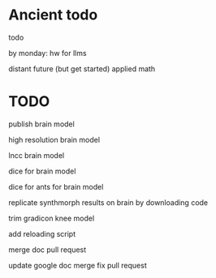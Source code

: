 # Ancient todo

todo

by monday: hw for llms

distant future (but get started) applied math

# TODO

publish brain model

high resolution brain model

lncc brain model

dice for brain model

dice for ants for brain model

replicate synthmorph results on brain by downloading code

trim gradicon knee model

add reloading script

merge doc pull request

update google doc
merge fix pull request

